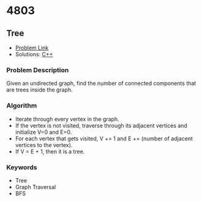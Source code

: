 # 4803
## Tree

- [Problem Link](https://www.acmicpc.net/problem/4803)
- Solutions: [C++](./4803.cpp)

### Problem Description
Given an undirected graph, find the number of connected components that are trees inside the graph.

### Algorithm
- Iterate through every vertex in the graph.
- If the vertex is not visited, traverse through its adjacent vertices and initialize V=0 and E=0.
- For each vertex that gets visited, V += 1 and E += (number of adjacent vertices to the vertex).
- If V = E + 1, then it is a tree.

### Keywords
- Tree
- Graph Traversal
- BFS

